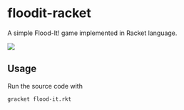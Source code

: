 # floodit-racket
A simple Flood-It! game implemented in Racket language.

![](https://s2.ax1x.com/2020/02/02/1tWZHe.png)

## Usage

Run the source code with

```
gracket flood-it.rkt
```